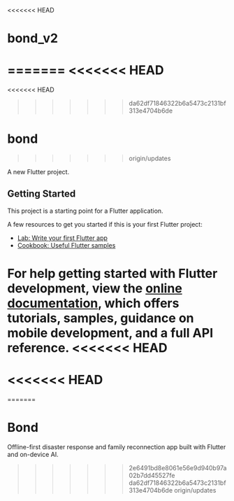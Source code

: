 <<<<<<< HEAD
# bond_v2
=======
<<<<<<< HEAD
=======
<<<<<<< HEAD
>>>>>>> da62df71846322b6a5473c2131bf313e4704b6de
# bond
>>>>>>> origin/updates

A new Flutter project.

## Getting Started

This project is a starting point for a Flutter application.

A few resources to get you started if this is your first Flutter project:

- [Lab: Write your first Flutter app](https://docs.flutter.dev/get-started/codelab)
- [Cookbook: Useful Flutter samples](https://docs.flutter.dev/cookbook)

For help getting started with Flutter development, view the
[online documentation](https://docs.flutter.dev/), which offers tutorials,
samples, guidance on mobile development, and a full API reference.
<<<<<<< HEAD
=======
<<<<<<< HEAD
=======
=======
# Bond
Offline-first disaster response and family reconnection app built with Flutter and on-device AI.
>>>>>>> 2e6491bd8e8061e56e9d940b97a02b7dd45527fe
>>>>>>> da62df71846322b6a5473c2131bf313e4704b6de
>>>>>>> origin/updates
